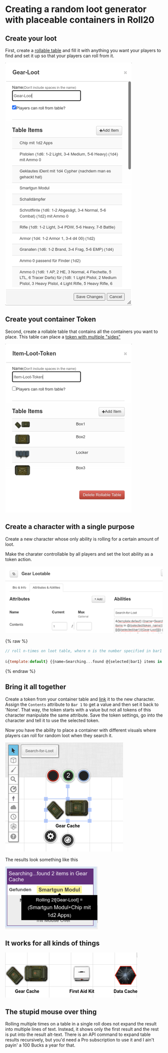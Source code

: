 # Creating a random loot generator with placeable containers in Roll20

## Create your loot

First, create a [rollable table](https://help.roll20.net/hc/en-us/articles/360039178754#Collections-RollableTables) and fill it with anything you want your players to find and set it up so that your players can roll from it.

![Loot table](../img/Gear-Loot-Table.png)

## Create yout container Token

Second, create a rollable table that contains all the containers you want to place. This table can place a [token with multiple "sides"](https://help.roll20.net/hc/en-us/articles/360039178754#Collections-CreatingaRollableTableToken)

![Loot token](../img/Table-Loot-Token.png)

## Create a character with a single purpose

Create a new character whose only ability is rolling for a certain amount of loot.

Make the charater controllable by all players and set the loot ability as a token action.

![Lootable character](../img/Gear-Lootable-Character.png)

{% raw %}

```javascript
// roll n-times on loot table, where n is the number specified in bar1 of the currently selected token

&{template:default} {{name=Searching...found @{selected|bar1} items in @{selected|token_name}}} {{found=[[@{selected|bar1}t[Gear-Loot]]]}} {{notiz=If container contains more than one item, check the output via mouse over}}
```

{% endraw %}

## Bring it all together

Create a token from your container table and [link](https://help.roll20.net/hc/en-us/articles/360039715593-Linking-Tokens-to-Journals) it to the new character. Assign the `Contents` attribute to `Bar 1` to get a value and then set it back to 'None'. That way, the token starts with a value but not all tokens of this character manipulate the same attribute. Save the token settings, go into the character and tell it to use the selected token.

Now you have the ability to place a container with different visuals where players can roll for random loot when they search it.

![Gear cache in work](../img/Gear-cach-in-work.png)

The results look something like this

![loot result](../img/Random-Loot-Result.png)

## It works for all kinds of things

![Different caches](../img/Different-Caches.png)

## The stupid mouse over thing

Rolling multiple times on a table in a single roll does not expand the result into multiple lines of text. Instead, it shows only the first result and the rest is put into the result alt-text. There is an API command to expand table results recursively, but you'd need a Pro subscription to use it and I ain't payin' a 100 Bucks a year for that.
